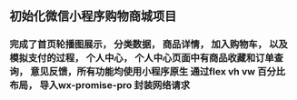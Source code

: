 ## 初始化微信小程序购物商城项目
### 完成了首页轮播图展示， 分类数据， 商品详情， 加入购物车， 以及模拟支付的过程， 个人中心， 个人中心页面中有商品收藏和订单查询， 意见反馈，所有功能均使用小程序原生 通过flex vh vw 百分比 布局， 导入wx-promise-pro 封装网络请求